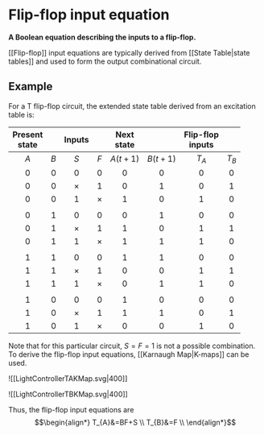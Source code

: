 # Flip-flop input equation
**A Boolean equation describing the inputs to a flip-flop.**

[[Flip-flop]] input equations are typically derived from [[State Table|state tables]] and used to form the output combinational circuit.

## Example
For a T flip-flop circuit, the extended state table derived from an excitation table is:

| Present <br /> state |     |  Inputs  |          | Next <br /> state |          | Flip-flop <br /> inputs |       |
|:--------------------:|:---:|:--------:|:--------:|:-----------------:|:--------:|:-----------------------:|:-----:|
|         $A$          | $B$ |   $S$    |   $F$    |     $A(t+1)$      | $B(t+1)$ |          $T_A$          | $T_B$ |
|         $0$          | $0$ |   $0$    |   $0$    |        $0$        |   $0$    |           $0$           |  $0$  |
|         $0$          | $0$ | $\times$ |   $1$    |        $0$        |   $1$    |           $0$           |  $1$  |
|         $0$          | $0$ |   $1$    | $\times$ |        $1$        |   $0$    |           $1$           |  $0$  |
|                      |     |          |          |                   |          |                         |       |
|         $0$          | $1$ |   $0$    |   $0$    |        $0$        |   $1$    |           $0$           |  $0$  |
|         $0$          | $1$ | $\times$ |   $1$    |        $1$        |   $0$    |           $1$           |  $1$  |
|         $0$          | $1$ |   $1$    | $\times$ |        $1$        |   $1$    |           $1$           |  $0$  |
|                      |     |          |          |                   |          |                         |       |
|         $1$          | $1$ |   $0$    |   $0$    |        $1$        |   $1$    |           $0$           |  $0$  |
|         $1$          | $1$ | $\times$ |   $1$    |        $0$        |   $0$    |           $1$           |  $1$  |
|         $1$          | $1$ |   $1$    | $\times$ |        $0$        |   $1$    |           $1$           |  $0$  |
|                      |     |          |          |                   |          |                         |       |
|         $1$          | $0$ |   $0$    |   $0$    |        $1$        |   $0$    |           $0$           |  $0$  |
|         $1$          | $0$ | $\times$ |   $1$    |        $1$        |   $1$    |           $0$           |  $1$  |
|         $1$          | $0$ |   $1$    | $\times$ |        $0$        |   $0$    |           $1$           |  $0$  |

 Note that for this particular circuit, $S=F=1$ is not a possible combination. To derive the flip-flop input equations, [[Karnaugh Map|K-maps]] can be used.

![[LightControllerTAKMap.svg|400]]

![[LightControllerTBKMap.svg|400]]

Thus, the flip-flop input equations are
$$\begin{align*}
T_{A}&=BF+S \\
T_{B}&=F \\
\end{align*}$$